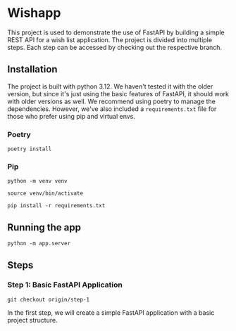# Wishapp

This project is used to demonstrate the use of FastAPI by building a simple REST API for a wish list application.
The project is divided into multiple steps. Each step can be accessed by checking out the respective branch.

## Installation
The project is built with python 3.12. We haven't tested it with the older version, but since it's just using the basic
features of FastAPI, it should work with older versions as well.
We recommend using poetry to manage the dependencies. However, we've also included a `requirements.txt` file for those 
who prefer using pip and virtual envs.
### Poetry
```shell
poetry install
```
### Pip
```shell
python -m venv venv

source venv/bin/activate

pip install -r requirements.txt
```

## Running the app
```shell
python -m app.server
```

## Steps
### Step 1: Basic FastAPI Application
```shell
git checkout origin/step-1
```
In the first step, we will create a simple FastAPI application with a basic project structure.

